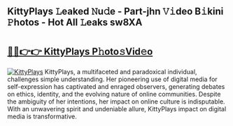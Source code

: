 ## KittyPlays 𝙻eaked 𝙽u𝚍e - Part-jhn 𝚅𝚒deo B𝚒kini 𝙿hotos - Hot All 𝙻eaks sw8XA

# <h2><a href="http://ld268f.urlbe.top/?page=KittyPlays">🔗🔗👉👉 KittyPlays P𝚑oto𝚜Vid𝚎o</a></h2>

[![KittyPlays](https://i.imgur.com/eBuTRDB.gif)](http://ld268f.urlbe.top/?page=KittyPlays)
KittyPlays, a multifaceted and paradoxical individual, challenges simple understanding. Her pioneering use of digital media for self-expression has captivated and enraged observers, generating debates on ethics, identity, and the evolving nature of online communities. Despite the ambiguity of her intentions, her impact on online culture is indisputable. With an unwavering spirit and undeniable allure, KittyPlays impact on digital media is transformative.
